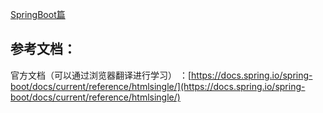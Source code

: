 [SpringBoot篇](/springbootpian.md)

## 参考文档：

官方文档（可以通过浏览器翻译进行学习） ：[https://docs.spring.io/spring-boot/docs/current/reference/htmlsingle/](https://docs.spring.io/spring-boot/docs/current/reference/htmlsingle/)

